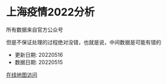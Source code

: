 # 上海疫情2022分析

所有数据来自官方公众号

但是不保证处理的过程绝对没错，也就是说，中间数据是可能有错的

- 更新日期: 20220516
- 数据日期: 20220515

[在线地图访问](https://qhduan.github.io/sh-cov/)
